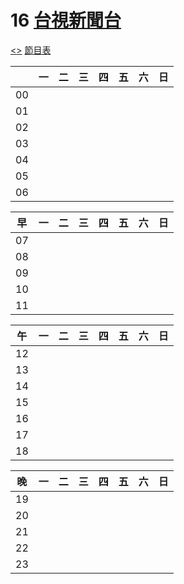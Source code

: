 # 16 [台視新聞台](https://w.wiki/5mKp)

[<]()[>]()
[節目表](https://節目表.tw/channel/台視新聞台/)

<script src="script.js"></script>

|  |一|二|三|四|五|六|日|
|--|--|--|--|--|--|--|--|
|00|      |      |      |      |      |      |      |
|01|      |      |      |      |      |      |      |
|02|      |      |      |      |      |      |      |
|03|      |      |      |      |      |      |      |
|04|      |      |      |      |      |      |      |
|05|      |      |      |      |      |      |      |
|06|      |      |      |      |      |      |      |

|早|一|二|三|四|五|六|日|
|--|--|--|--|--|--|--|--|
|07|      |      |      |      |      |      |      |
|08|      |      |      |      |      |      |      |
|09|      |      |      |      |      |      |      |
|10|      |      |      |      |      |      |      |
|11|      |      |      |      |      |      |      |

|午|一|二|三|四|五|六|日|
|--|--|--|--|--|--|--|--|
|12|      |      |      |      |      |      |      |
|13|      |      |      |      |      |      |      |
|14|      |      |      |      |      |      |      |
|15|      |      |      |      |      |      |      |
|16|      |      |      |      |      |      |      |
|17|      |      |      |      |      |      |      |
|18|      |      |      |      |      |      |      |

|晚|一|二|三|四|五|六|日|
|--|--|--|--|--|--|--|--|
|19|      |      |      |      |      |      |      |
|20|      |      |      |      |      |      |      |
|21|      |      |      |      |      |      |      |
|22|      |      |      |      |      |      |      |
|23|      |      |      |      |      |      |      |